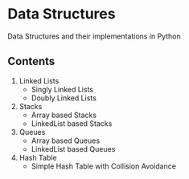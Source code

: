 # Data Structures
Data Structures and their implementations in Python

## Contents
1. Linked Lists
   * Singly Linked Lists
   * Doubly Linked Lists
2. Stacks
   * Array based Stacks
   * LinkedList based Stacks
3. Queues
   * Array based Queues
   * LinkedList based Queues
4. Hash Table
   * Simple Hash Table with Collision Avoidance
